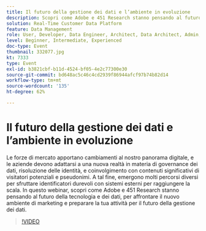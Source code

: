 ```yaml
---
title: Il futuro della gestione dei dati e l’ambiente in evoluzione
description: Scopri come Adobe e 451 Research stanno pensando al futuro della tecnologia e dei dati per affrontare il nuovo ambiente di marketing e preparare la tua azienda per il futuro della gestione dei dati.
solution: Real-Time Customer Data Platform
feature: Data Management
role: User, Developer, Data Engineer, Architect, Data Architect, Admin, Leader
level: Beginner, Intermediate, Experienced
doc-type: Event
thumbnail: 332077.jpg
kt: 7333
type: Event
exl-id: b3821cbf-b11d-4524-bf05-4e2c77300e30
source-git-commit: bd648ac5c46c4cd2939f86944afcf97b74b82d14
workflow-type: tm+mt
source-wordcount: '135'
ht-degree: 62%

---
```


# Il futuro della gestione dei dati e l’ambiente in evoluzione

Le forze di mercato apportano cambiamenti al nostro panorama digitale, e le aziende devono adattarsi a una nuova realtà in materia di governance dei dati, risoluzione delle identità, e coinvolgimento con contenuti significativi di visitatori potenziali e pseudonimi. A tal fine, emergono molti percorsi diversi per sfruttare identificatori durevoli con sistemi esterni per raggiungere la scala. In questo webinar, scopri come Adobe e 451 Research stanno pensando al futuro della tecnologia e dei dati, per affrontare il nuovo ambiente di marketing e preparare la tua attività per il futuro della gestione dei dati.

>[!VIDEO](https://video.tv.adobe.com/v/332077/?quality=12&learn=on)

